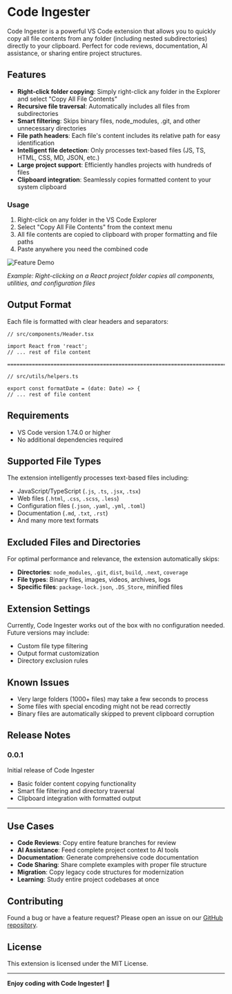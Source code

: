 # Code Ingester

Code Ingester is a powerful VS Code extension that allows you to quickly copy all file contents from any folder (including nested subdirectories) directly to your clipboard. Perfect for code reviews, documentation, AI assistance, or sharing entire project structures.

## Features

- **Right-click folder copying**: Simply right-click any folder in the Explorer and select "Copy All File Contents"
- **Recursive file traversal**: Automatically includes all files from subdirectories
- **Smart filtering**: Skips binary files, node_modules, .git, and other unnecessary directories
- **File path headers**: Each file's content includes its relative path for easy identification
- **Intelligent file detection**: Only processes text-based files (JS, TS, HTML, CSS, MD, JSON, etc.)
- **Large project support**: Efficiently handles projects with hundreds of files
- **Clipboard integration**: Seamlessly copies formatted content to your system clipboard

### Usage

1. Right-click on any folder in the VS Code Explorer
2. Select "Copy All File Contents" from the context menu
3. All file contents are copied to clipboard with proper formatting and file paths
4. Paste anywhere you need the combined code

![Feature Demo](images/demo.gif)

*Example: Right-clicking on a React project folder copies all components, utilities, and configuration files*

## Output Format

Each file is formatted with clear headers and separators:

```
// src/components/Header.tsx

import React from 'react';
// ... rest of file content

================================================================================

// src/utils/helpers.ts  

export const formatDate = (date: Date) => {
// ... rest of file content
```

## Requirements

- VS Code version 1.74.0 or higher
- No additional dependencies required

## Supported File Types

The extension intelligently processes text-based files including:
- JavaScript/TypeScript (`.js`, `.ts`, `.jsx`, `.tsx`)
- Web files (`.html`, `.css`, `.scss`, `.less`)
- Configuration files (`.json`, `.yaml`, `.yml`, `.toml`)
- Documentation (`.md`, `.txt`, `.rst`)
- And many more text formats

## Excluded Files and Directories

For optimal performance and relevance, the extension automatically skips:
- **Directories**: `node_modules`, `.git`, `dist`, `build`, `.next`, `coverage`
- **File types**: Binary files, images, videos, archives, logs
- **Specific files**: `package-lock.json`, `.DS_Store`, minified files

## Extension Settings

Currently, Code Ingester works out of the box with no configuration needed. Future versions may include:

- Custom file type filtering
- Output format customization
- Directory exclusion rules

## Known Issues

- Very large folders (1000+ files) may take a few seconds to process
- Some files with special encoding might not be read correctly
- Binary files are automatically skipped to prevent clipboard corruption

## Release Notes

### 0.0.1

Initial release of Code Ingester
- Basic folder content copying functionality
- Smart file filtering and directory traversal
- Clipboard integration with formatted output

---

## Use Cases

- **Code Reviews**: Copy entire feature branches for review
- **AI Assistance**: Feed complete project context to AI tools
- **Documentation**: Generate comprehensive code documentation
- **Code Sharing**: Share complete examples with proper file structure
- **Migration**: Copy legacy code structures for modernization
- **Learning**: Study entire project codebases at once

## Contributing

Found a bug or have a feature request? Please open an issue on our [GitHub repository](https://github.com/yourusername/code-ingester).

## License

This extension is licensed under the MIT License.

---

**Enjoy coding with Code Ingester!** 🚀